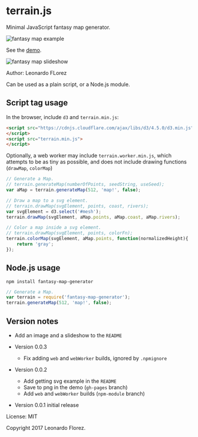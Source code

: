 terrain.js
=============

Minimal JavaScript fantasy map generator.

![fantasy map example](https://user-images.githubusercontent.com/1187476/30304277-a1880070-973a-11e7-938f-1008f0409132.png)

See the [demo](https://ldd.github.io/fantasy-map-generator/).

![fantasy map slideshow](https://user-images.githubusercontent.com/1187476/30303900-933e8644-9738-11e7-8f3d-bea3340f8986.gif)

Author: Leonardo FLorez

Can be used as a plain script, or a Node.js module.


Script tag usage
----------------
In the browser, include `d3` and `terrain.min.js`:

```html
<script src="https://cdnjs.cloudflare.com/ajax/libs/d3/4.5.0/d3.min.js">
</script>
<script src="terrain.min.js">
</script>
```

Optionally, a web worker may include `terrain.worker.min.js`, which attempts to be as tiny as possible, and does not include drawing functions (`drawMap`, `colorMap`)

```js
// Generate a Map.
// terrain.generateMap(numberOfPoints, seedString, useSeed);
var aMap = terrain.generateMap(512, 'map!', false);

// Draw a map to a svg element.
// terrain.drawMap(svgElement, points, coast, rivers);
var svgElement = d3.select('#mesh');
terrain.drawMap(svgElement, aMap.points, aMap.coast, aMap.rivers);

// Color a map inside a svg element.
// terrain.drawMap(svgElement, points, colorFn);
terrain.colorMap(svgElement, aMap.points, function(normalizedHeight){
    return 'gray';
});
```

Node.js usage
-------------

```
npm install fantasy-map-generator
```

```js
// Generate a Map.
var terrain = require('fantasy-map-generator');
terrain.generateMap(512, 'map!', false);
```

Version notes
-------------
  * Add an image and a slideshow to the `README`
* Version 0.0.3
  * Fix adding `web` and `webWorker` builds, ignored by `.npmignore`
* Version 0.0.2 
  * Add getting svg example in the `README`
  * Save to png in the demo (`gh-pages` branch)
  * Add `web` and `webWorker` builds (`npm-module` branch)

* Version 0.0.1 initial release
 
License: MIT

Copyright 2017 Leonardo Florez.
